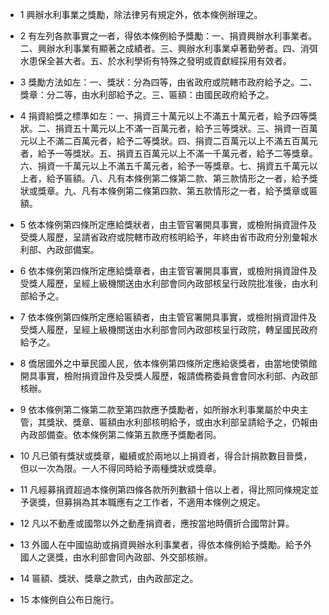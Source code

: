 * 1 興辦水利事業之獎勵，除法律另有規定外，依本條例辦理之。

* 2 有左列各款事實之一者，得依本條例給予獎勵：一、捐資興辦水利事業者。二、興辦水利事業有顯著之成績者。三、興辦水利事業卓著勤勞者。四、消弭水患保全甚大者。五、於水利學術有特殊之發明或貢獻經採用有效者。

* 3 獎勵方法如左：一、獎狀：分為四等，由省政府或院轄市政府給予之。二、獎章：分二等，由水利部給予之。三、匾額：由國民政府給予之。

* 4 捐資給獎之標準如左：一、捐資三十萬元以上不滿五十萬元者，給予四等獎狀。二、捐資五十萬元以上不滿一百萬元者，給予三等獎狀。三、捐資一百萬元以上不滿二百萬元者，給予二等獎狀。四、捐資二百萬元以上不滿五百萬元者，給予一等獎狀。五、捐資五百萬元以上不滿一千萬元者，給予二等獎章。六、捐資一千萬元以上不滿五千萬元者，給予一等獎章。七、捐資五千萬元以上者，給予匾額。八、凡有本條例第二條第二款、第三款情形之一者，給予獎狀或獎章。九、凡有本條例第二條第四款、第五款情形之一者，給予獎章或匾額。

* 5 依本條例第四條所定應給獎狀者，由主管官署開具事實，或檢附捐資證件及受獎人履歷，呈請省政府或院轄市政府核明給予，年終由省市政府分別彙報水利部、內政部備案。

* 6 依本條例第四條所定應給獎章者，由主管官署開具事實，或檢附捐資證件及受獎人履歷，呈經上級機關送由水利部會同內政部核呈行政院批准後，由水利部給予之。

* 7 依本條例第四條所定應給匾額者，由主管官署開具事實，或檢附捐資證件及受獎人履歷，呈經上級機關送由水利部會同內政部核呈行政院，轉呈國民政府給予之。

* 8 僑居國外之中華民國人民，依本條例第四條所定應給褒獎者，由當地使領館開具事實，檢附捐資證件及受獎人履歷，報請僑務委員會會同水利部、內政部核辦。

* 9 依本條例第二條第二款至第四款應予獎勵者，如所辦水利事業屬於中央主管，其獎狀、獎章、匾額由水利部核明給予，或由水利部呈請給予之，仍報由內政部備查。依本條例第二條第五款應予獎勵者同。

* 10 凡已領有獎狀或獎章，繼續或於兩地以上捐資者，得合計捐款數目晉獎，但以一次為限。一人不得同時給予兩種獎狀或獎章。

* 11 凡經募捐資超過本條例第四條各款所列數額十倍以上者，得比照同條規定並予褒獎，但募捐為其本職應有之工作者，不適用本條例之規定。

* 12 凡以不動產或國幣以外之動產捐資者，應按當地時價折合國幣計算。

* 13 外國人在中國協助或捐資興辦水利事業者，得依本條例給予獎勵。給予外國人之褒獎，由水利部會同內政部、外交部核辦。

* 14 匾額、獎狀、獎章之款式，由內政部定之。

* 15 本條例自公布日施行。

